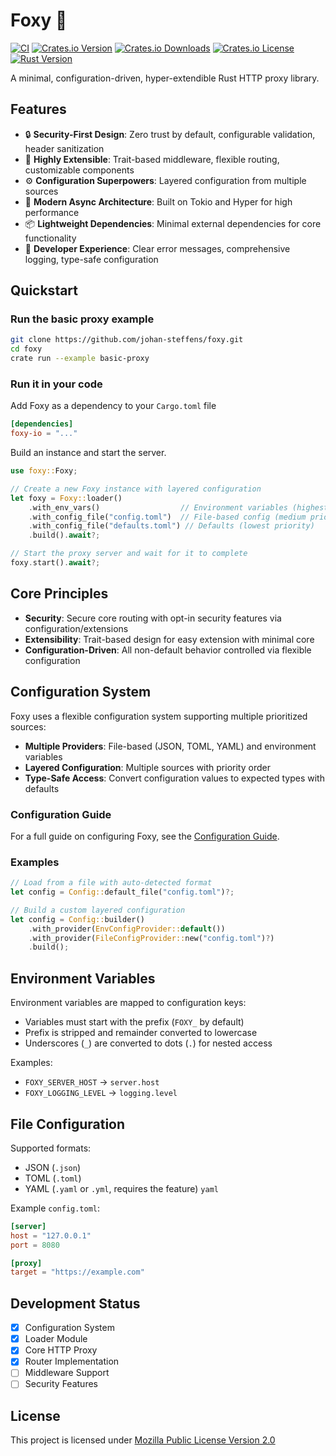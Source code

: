# Foxy 🦊

[![CI](https://img.shields.io/github/actions/workflow/status/johan-steffens/foxy/publish.yml)](https://github.com/johan-steffens/foxy/actions/workflows/publish.yml)
[![Crates.io Version](https://img.shields.io/crates/v/foxy-io)](https://crates.io/crates/foxy-io)
[![Crates.io Downloads](https://img.shields.io/crates/d/foxy-io?style=flat-square)](https://crates.io/crates/foxy-io)
[![Crates.io License](https://img.shields.io/github/license/johan-steffens/foxy)](https://github.com/johan-steffens/foxy/blob/main/LICENSE.md)
[![Rust Version](https://img.shields.io/badge/rust-1.70%2B-blue?style=flat-square)](https://blog.rust-lang.org/2023/06/01/Rust-1.70.0.html)

A minimal, configuration-driven, hyper-extendible Rust HTTP proxy library.

## Features

- 🔒 **Security-First Design**: Zero trust by default, configurable validation, header sanitization
- 🧩 **Highly Extensible**: Trait-based middleware, flexible routing, customizable components
- ⚙️ **Configuration Superpowers**: Layered configuration from multiple sources
- 🚀 **Modern Async Architecture**: Built on Tokio and Hyper for high performance
- 📦 **Lightweight Dependencies**: Minimal external dependencies for core functionality
- 🔧 **Developer Experience**: Clear error messages, comprehensive logging, type-safe configuration

## Quickstart

### Run the basic proxy example

```bash
git clone https://github.com/johan-steffens/foxy.git
cd foxy
crate run --example basic-proxy
```

### Run it in your code

Add Foxy as a dependency to your `Cargo.toml` file
```toml
[dependencies]
foxy-io = "..."
```

Build an instance and start the server.

```rust
use foxy::Foxy;

// Create a new Foxy instance with layered configuration
let foxy = Foxy::loader()
    .with_env_vars()                  // Environment variables (highest priority)
    .with_config_file("config.toml")  // File-based config (medium priority)
    .with_config_file("defaults.toml") // Defaults (lowest priority)
    .build().await?;

// Start the proxy server and wait for it to complete
foxy.start().await?;
```

## Core Principles
- **Security**: Secure core routing with opt-in security features via configuration/extensions
- **Extensibility**: Trait-based design for easy extension with minimal core
- **Configuration-Driven**: All non-default behavior controlled via flexible configuration

## Configuration System
Foxy uses a flexible configuration system supporting multiple prioritized sources:
- **Multiple Providers**: File-based (JSON, TOML, YAML) and environment variables
- **Layered Configuration**: Multiple sources with priority order
- **Type-Safe Access**: Convert configuration values to expected types with defaults

### Configuration Guide
For a full guide on configuring Foxy, see the [Configuration Guide](./CONFIGURATION.md).

### Examples
``` rust
// Load from a file with auto-detected format
let config = Config::default_file("config.toml")?;

// Build a custom layered configuration
let config = Config::builder()
    .with_provider(EnvConfigProvider::default())
    .with_provider(FileConfigProvider::new("config.toml")?)
    .build();
```
## Environment Variables
Environment variables are mapped to configuration keys:
- Variables must start with the prefix (`FOXY_` by default)
- Prefix is stripped and remainder converted to lowercase
- Underscores (`_`) are converted to dots (`.`) for nested access

Examples:
- `FOXY_SERVER_HOST` → `server.host`
- `FOXY_LOGGING_LEVEL` → `logging.level`

## File Configuration
Supported formats:
- JSON (`.json`)
- TOML (`.toml`)
- YAML (`.yaml` or `.yml`, requires the feature) `yaml`

Example `config.toml`:
``` toml
[server]
host = "127.0.0.1"
port = 8080

[proxy]
target = "https://example.com"
```
## Development Status
- [x] Configuration System
- [x] Loader Module
- [x] Core HTTP Proxy
- [x] Router Implementation
- [ ] Middleware Support
- [ ] Security Features

## License
This project is licensed under [Mozilla Public License Version 2.0](LICENSE.md)

